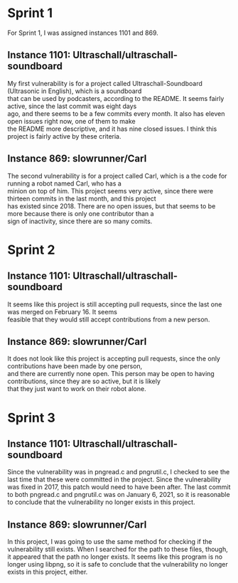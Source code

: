 # Sprint 1
For Sprint 1, I was assigned instances 1101 and 869.  

## Instance 1101:   Ultraschall/ultraschall-soundboard    
My first vulnerability is for a project called Ultraschall-Soundboard (Ultrasonic in English), which is a soundboard   
that can be used by podcasters, according to the README. It seems fairly active, since the last commit was eight days   
ago, and there seems to be a few commits every month. It also has eleven open issues right now, one of them to make   
the README more descriptive, and it has nine closed issues. I think this project is fairly active by these criteria.
  
## Instance 869:   slowrunner/Carl   
The second vulnerability is for a project called Carl, which is a the code for running a robot named Carl, who has a   
minion on top of him. This project seems very active, since there were thirteen commits in the last month, and this project   
has existed since 2018. There are no open issues, but that seems to be more because there is only one contributor than a   
sign of inactivity, since there are so many comits.
   
# Sprint 2   

## Instance 1101:   Ultraschall/ultraschall-soundboard   
It seems like this project is still accepting pull requests, since the last one was merged on February 16. It seems   
feasible that they would still accept contributions from a new person.

## Instance 869:   slowrunner/Carl   
It does not look like this project is accepting pull requests, since the only contributions have been made by one person,   
and there are currently none open. This person may be open to having contributions, since they are so active, but it is likely   
that they just want to work on their robot alone. 

# Sprint 3

## Instance 1101:   Ultraschall/ultraschall-soundboard 
Since the vulnerability was in pngread.c and pngrutil.c, I checked to see the last time that these were committed in the project. Since the vulnerability was fixed in 2017, this patch would need to have been after. The last commit to both pngread.c and pngrutil.c was on January 6, 2021, so it is reasonable to conclude that the vulnerability no longer exists in this project. 

## Instance 869:   slowrunner/Carl  
In this project, I was going to use the same method for checking if the vulnerability still exists. When I searched for the path to these files, though, it appeared that the path no longer exists. It seems like this program is no longer using libpng, so it is safe to conclude that the vulnerability no longer exists in this project, either.
